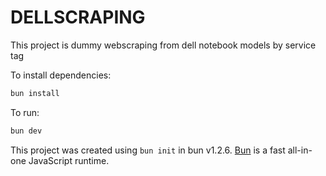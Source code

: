 # DELLSCRAPING

This project is dummy webscraping from dell notebook models by service tag

To install dependencies:

```bash
bun install
```

To run:

```bash
bun dev
```

This project was created using `bun init` in bun v1.2.6. [Bun](https://bun.sh) is a fast all-in-one JavaScript runtime.
